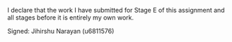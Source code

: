 I declare that the work I have submitted for Stage E of this assignment and all stages before it is entirely my own work.

Signed: Jihirshu Narayan (u6811576)

